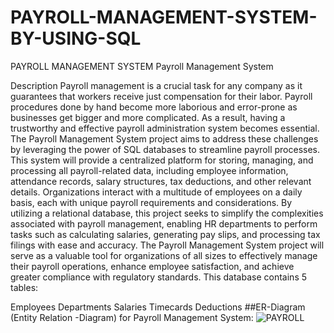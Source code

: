 # PAYROLL-MANAGEMENT-SYSTEM-BY-USING-SQL
PAYROLL MANAGEMENT SYSTEM
Payroll Management System

Description Payroll management is a crucial task for any company as it guarantees that workers receive just compensation for their labor. Payroll procedures done by hand become more laborious and error-prone as businesses get bigger and more complicated. As a result, having a trustworthy and effective payroll administration system becomes essential. The Payroll Management System project aims to address these challenges by leveraging the power of SQL databases to streamline payroll processes. This system will provide a centralized platform for storing, managing, and processing all payroll-related data, including employee information, attendance records, salary structures, tax deductions, and other relevant details. Organizations interact with a multitude of employees on a daily basis, each with unique payroll requirements and considerations. By utilizing a relational database, this project seeks to simplify the complexities associated with payroll management, enabling HR departments to perform tasks such as calculating salaries, generating pay slips, and processing tax filings with ease and accuracy. The Payroll Management System project will serve as a valuable tool for organizations of all sizes to effectively manage their payroll operations, enhance employee satisfaction, and achieve greater compliance with regulatory standards. This database contains 5 tables:

Employees
Departments
Salaries
Timecards
Deductions
##ER-Diagram (Entity Relation -Diagram) for Payroll Management
System:
![PAYROLL](https://github.com/Sumukh2731/PAYROLL-MANAGEMENT-SYSTEM-BY-USING-SQL/assets/174996736/f5a81392-9433-441a-bcfd-418cbcbdf254)
